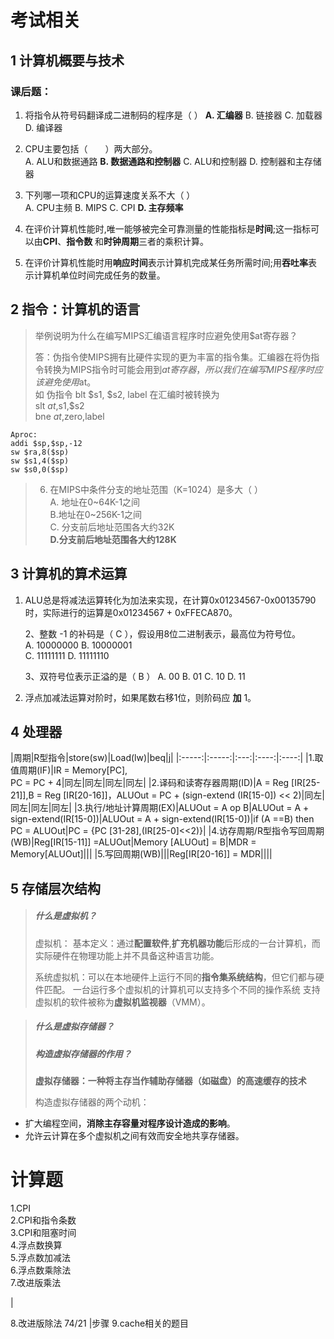 # 考试相关
## 1 计算机概要与技术

### 课后题：
1. 将指令从符号码翻译成二进制码的程序是（ ）
   **A. 汇编器**   B. 链接器     C. 加载器    D. 编译器

2. CPU主要包括（　　）两大部分。  
  A.  ALU和数据通路   **B. 数据通路和控制器**
  C. ALU和控制器     D. 控制器和主存储器

3. 下列哪一项和CPU的运算速度关系不大（   ）  
    A. CPU主频 B. MIPS  C. CPI  **D. 主存频率**

4. 在评价计算机性能时,唯一能够被完全可靠测量的性能指标是**时间**;这一指标可以由**CPI**、**指令数** 和**时钟周期**三者的乘积计算。

5. 在评价计算机性能时用**响应时间**表示计算机完成某任务所需时间;用**吞吐率**表示计算机单位时间完成任务的数量。




## 2 指令：计算机的语言
>举例说明为什么在编写MIPS汇编语言程序时应避免使用$at寄存器？  
>
>答：伪指令使MIPS拥有比硬件实现的更为丰富的指令集。汇编器在将伪指令转换为MIPS指令时可能会用到$at寄存器，所以我们在编写MIPS程序时应该避免使用$at。  
如 伪指令 blt  $s1, $s2, label 在汇编时被转换为  
slt $at,$s1,$s2  
bne $at,$zero,label    

```
Aproc:
addi $sp,$sp,-12
sw $ra,8($sp)
sw $s1,4($sp)
sw $s0,0($sp)
```
>6. 在MIPS中条件分支的地址范围（K=1024）是多大（      ）  
  A. 地址在0~64K-1之间     
  B.地址在0~256K-1之间   
  C. 分支前后地址范围各大约32K  
    **D.分支前后地址范围各大约128K**






## 3 计算机的算术运算
1. ALU总是将减法运算转化为加法来实现，在计算0x01234567-0x00135790时，实际进行的运算是0x01234567 +  0xFFECA870。

   2、整数 -1 的补码是（ C ），假设用8位二进制表示，最高位为符号位。  
    A. 10000000         B. 10000001       
    C. 11111111       D. 11111110

   3、双符号位表示正溢的是（ B ）
    A. 00           B. 01            C. 10           D. 11
4. 浮点加减法运算对阶时，如果尾数右移1位，则阶码应 **加** 1。



## 4 处理器









|周期|R型指令|store(sw)|Load(lw)|beq|j|
|:-----:|:-----:|:---:|:----:|:----:|
|1.取值周期(IF)|IR = Memory[PC],</br>PC = PC + 4|同左|同左|同左|同左|
|2.译码和读寄存器周期(ID)|A = Reg [IR[25-21]],B = Reg [IR[20-16]]，ALUOut = PC + (sign-extend (IR[15-0]) << 2)|同左|同左|同左|同左|
|3.执行/地址计算周期(EX)|ALUOut = A op B|ALUOut = A + sign-extend(IR[15-0])|ALUOut = A + sign-extend(IR[15-0])|if (A ==B) then PC = ALUOut|PC = {PC [31-28],(IR[25-0]<<2)}|
|4.访存周期/R型指令写回周期(WB)|Reg[IR[15-11]] =ALUOut|Memory [ALUOut] = B|MDR = Memory[ALUOut]|||
|5.写回周期(WB)|||Reg[IR[20-16]] = MDR||||





## 5 存储层次结构

>##### 什么是虚拟机？
>
>虚拟机：
基本定义：通过**配置软件**,**扩充机器功能**后形成的一台计算机，而实际硬件在物理功能上并不具备这种语言功能。
>
>系统虚拟机：可以在本地硬件上运行不同的**指令集系统结构**，但它们都与硬件匹配。
一台运行多个虚拟机的计算机可以支持多个不同的操作系统
支持虚拟机的软件被称为**虚拟机监视器**（VMM）。

>##### 什么是虚拟存储器？
>##### 构造虚拟存储器的作用？  
>
>**虚拟存储器：一种将主存当作辅助存储器（如磁盘）的高速缓存的技术**  
>
>构造虚拟存储器的两个动机：
* 扩大编程空间，**消除主存容量对程序设计造成的影响**。
* 允许云计算在多个虚拟机之间有效而安全地共享存储器。



# 计算题

1.CPI   
2.CPI和指令条数  
3.CPI和阻塞时间  
4.浮点数换算  
5.浮点数加减法  
6.浮点数乘除法  
7.改进版乘法  


|


8.改进版除法
74/21
|步骤
9.cache相关的题目  
